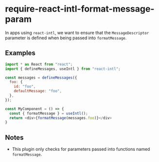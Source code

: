 # require-react-intl-format-message-param

In apps using `react-intl`, we want to ensure that the `MessageDescriptor` parameter is defined when being passed
into `formatMessage`.

## Examples

```javascript
import * as React from "react";
import { defineMessages, useIntl } from "react-intl";

const messages = defineMessages({
  foo: {
    id: "foo",
    defaultMessage: "foo",
  },
});

const MyComponent = () => {
  const { formatMessage } = useIntl();
  return <div>{formatMessage(messages.foo)}</div>
}
```

## Notes

- This plugin only checks for parameters passed into functions named `formatMessage`.
